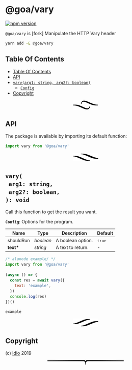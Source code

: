 # @goa/vary

[![npm version](https://badge.fury.io/js/@goa/vary.svg)](https://npmjs.org/package/@goa/vary)

`@goa/vary` is [fork] Manipulate the HTTP Vary header

```sh
yarn add -E @goa/vary
```

## Table Of Contents

- [Table Of Contents](#table-of-contents)
- [API](#api)
- [`vary(arg1: string, arg2?: boolean)`](#mynewpackagearg1-stringarg2-boolean-void)
  * [`Config`](#type-config)
- [Copyright](#copyright)

<p align="center"><a href="#table-of-contents"><img src=".documentary/section-breaks/0.svg?sanitize=true"></a></p>

## API

The package is available by importing its default function:

```js
import vary from '@goa/vary'
```

<p align="center"><a href="#table-of-contents"><img src=".documentary/section-breaks/1.svg?sanitize=true"></a></p>

## `vary(`<br/>&nbsp;&nbsp;`arg1: string,`<br/>&nbsp;&nbsp;`arg2?: boolean,`<br/>`): void`

Call this function to get the result you want.

__<a name="type-config">`Config`</a>__: Options for the program.

|   Name    |   Type    |    Description    | Default |
| --------- | --------- | ----------------- | ------- |
| shouldRun | _boolean_ | A boolean option. | `true`  |
| __text*__ | _string_  | A text to return. | -       |

```js
/* alanode example/ */
import vary from '@goa/vary'

(async () => {
  const res = await vary({
    text: 'example',
  })
  console.log(res)
})()
```
```
example
```

<p align="center"><a href="#table-of-contents"><img src=".documentary/section-breaks/2.svg?sanitize=true"></a></p>

## Copyright

(c) [Idio][1] 2019

[1]: https://idio.cc

<p align="center"><a href="#table-of-contents"><img src=".documentary/section-breaks/-1.svg?sanitize=true"></a></p>